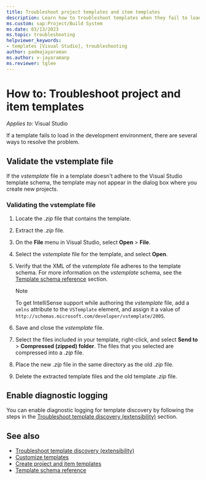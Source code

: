 ```yaml
---
title: Troubleshoot project templates and item templates
description: Learn how to troubleshoot templates when they fail to load in the development environment.
ms.custom: sap:Project/Build System
ms.date: 03/13/2023
ms.topic: troubleshooting
helpviewer_keywords:
- templates [Visual Studio], troubleshooting
author: padmajayaraman
ms.author: v-jayaramanp
ms.reviewer: tglee
---
```

# How to: Troubleshoot project and item templates

_Applies to:_&nbsp;Visual Studio

If a template fails to load in the development environment, there are several ways to resolve the problem.

## Validate the vstemplate file

If the _vstemplate_ file in a template doesn't adhere to the Visual Studio template schema, the template may not appear in the dialog box where you create new projects.

### Validating the vstemplate file

1. Locate the _.zip_ file that contains the template.

1. Extract the _.zip_ file.

1. On the **File** menu in Visual Studio, select **Open** > **File**.

1. Select the _vstemplate_ file for the template, and select **Open**.

1. Verify that the XML of the _vstemplate_ file adheres to the template schema.
   For more information on the _vstemplate_ schema, see the [Template schema reference](/visualstudio/extensibility/visual-studio-template-schema-reference) section.

    > [!NOTE]
    > To get IntelliSense support while authoring the _vstemplate_ file, add a `xmlns` attribute to the `VSTemplate` element, and assign it a value of `http://schemas.microsoft.com/developer/vstemplate/2005`.

1. Save and close the _vstemplate_ file.

1. Select the files included in your template, right-click, and select **Send to** > **Compressed (zipped) folder**.
   The files that you selected are compressed into a _.zip_ file.

1. Place the new _.zip_ file in the same directory as the old _.zip_ file.

1. Delete the extracted template files and the old template _.zip_ file.

## Enable diagnostic logging

You can enable diagnostic logging for template discovery by following the steps in the [Troubleshoot template discovery (extensibility)](/visualstudio/extensibility/troubleshooting-template-discovery) section.

## See also

- [Troubleshoot template discovery (extensibility)](/visualstudio/extensibility/troubleshooting-template-discovery)
- [Customize templates](/visualstudio/ide/customizing-project-and-item-templates)
- [Create project and item templates](/visualstudio/ide/creating-project-and-item-templates)
- [Template schema reference](/visualstudio/extensibility/visual-studio-template-schema-reference)
